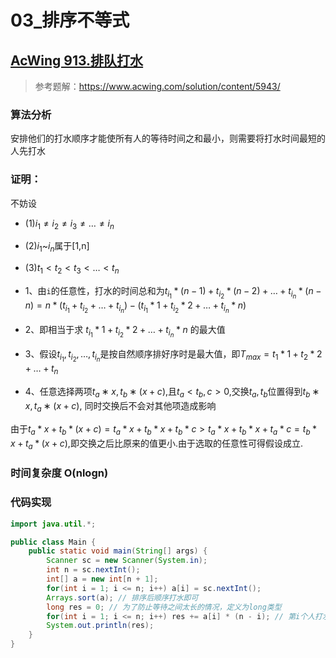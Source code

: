 # 03_排序不等式

## [AcWing 913.排队打水](https://www.acwing.com/problem/content/description/915/)
> 参考题解：https://www.acwing.com/solution/content/5943/
### 算法分析
安排他们的打水顺序才能使所有人的等待时间之和最小，则需要将打水时间最短的人先打水

### 证明：
不妨设
+ (1)$i_1 ≠ i_2 ≠ i_3 ≠ … ≠ i_n$
+ (2)$i_1$~$i_n$属于[1,n]
+ (3)$t_1 < t_2 < t_3 <… < t_n$

+ 1、由`i`的任意性，打水的时间总和为$t_{i_1} * (n - 1) + t_{i_2} * (n - 2) + … + t_{i_n} * (n - n) = n * (t_{i_1} + t_{i_2} +… + t_{i_n}) - (t_{i_1} * 1 + t_{i_2} * 2 + … + t_{i_n} * n)$

+ 2、即相当于求 $t_{i_1} * 1 + t_{i_2} * 2 + … + t_{i_n} * n$ 的最大值

+ 3、假设$t_{i_1} , t_{i_2} ,… , t_{i_n}$是按自然顺序排好序时是最大值，即$T_{max} = t_1 * 1 + t_2 * 2 + … + t_n$

+ 4、任意选择两项$t_a∗x,t_b∗(x+c)$,且$t_a < t_b, c > 0$,交换$t_a, t_b$位置得到$t_b∗x, t_a∗(x+c)$, 同时交换后不会对其他项造成影响

由于$t_a * x + t_b * (x + c) = t_a * x + t_b * x + t_b * c > t_a * x + t_b * x + t_a * c = t_b * x + t_a * (x + c)$,即交换之后比原来的值更小.由于选取的任意性可得假设成立.

### 时间复杂度 O(nlogn)

### 代码实现
```java
import java.util.*;

public class Main {
    public static void main(String[] args) {
        Scanner sc = new Scanner(System.in);
        int n = sc.nextInt();
        int[] a = new int[n + 1];
        for(int i = 1; i <= n; i++) a[i] = sc.nextInt();
        Arrays.sort(a); // 排序后顺序打水即可
        long res = 0; // 为了防止等待之间太长的情况，定义为long类型
        for(int i = 1; i <= n; i++) res += a[i] * (n - i); // 第i个人打水，后面所有的人都要等a[i]的时间
        System.out.println(res);
    }
}
```
